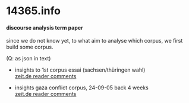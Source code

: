 # 14365.info
#### discourse analysis term paper
since we do not know yet, to what aim to analyse which corpus, we first build some corpus.

(Q: as json in text)

- insights to 1st corpus essai (sachsen/thüringen wahl)   
[zeit.de reader comments](https://voyant-tools.org/?corpus=894dfdbe0ee39a3065309edc7c7fbf0c)    

- insights gaza conflict corpus, 24-09-05 back 4 weeks   
[zeit.de reader comments](https://voyant-tools.org/?corpus=e3d47e51618f70599ac74f2ade304d99)
